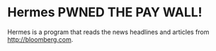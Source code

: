 # Hermes PWNED THE PAY WALL!

Hermes is a program that reads the news headlines and articles from http://bloomberg.com.  






